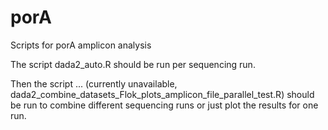# porA
Scripts for porA amplicon analysis

The script dada2_auto.R should be run per sequencing run.

Then the script ... (currently unavailable, dada2_combine_datasets_Flok_plots_amplicon_file_parallel_test.R) should be run to combine different sequencing runs or just plot the results for one run. 
